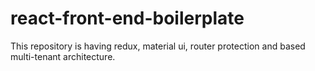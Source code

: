 # react-front-end-boilerplate
This repository is having redux, material ui, router protection and based multi-tenant architecture. 
